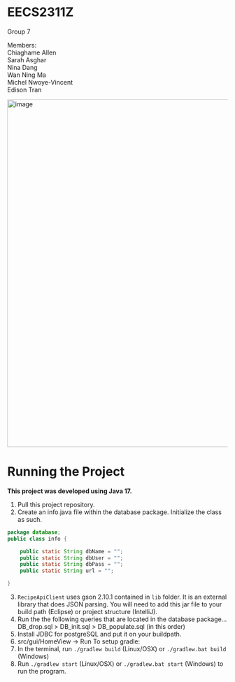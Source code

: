 # EECS2311Z
Group 7  

Members:  
Chiaghame Allen  
Sarah Asghar   
Nina Dang    
Wan Ning Ma   
Michel Nwoye-Vincent    
Edison Tran  

<img width="795" alt="image" src="https://github.com/EECS2311/EECS2311/assets/97976216/14fefb87-ecda-4a02-b759-90d9a0807c2c">


# Running the Project
**This project was developed using Java 17.**

1. Pull this project repository.
2. Create an info.java file within the database package.
Initialize the class as such.
```java
package database;
public class info {

	public static String dbName = "";
	public static String dbUser = "";
	public static String dbPass = "";
	public static String url = "";

}
```
3. `RecipeApiClient` uses gson 2.10.1 contained in `lib` folder. It is an external library that does JSON parsing. You will need to add this jar file to your build path (Eclipse) or project structure (IntelliJ).
4. Run the the following queries that are located in the database package... DB_drop.sql > DB_init.sql > DB_populate.sql (in this order)
5. Install JDBC for postgreSQL and put it on your buildpath.
6. src/gui/HomeView -> Run
To setup gradle:
7. In the terminal, run `./gradlew build` (Linux/OSX) or `./gradlew.bat build` (Windows)
8. Run `./gradlew start` (Linux/OSX) or `./gradlew.bat start` (Windows) to run the program.

